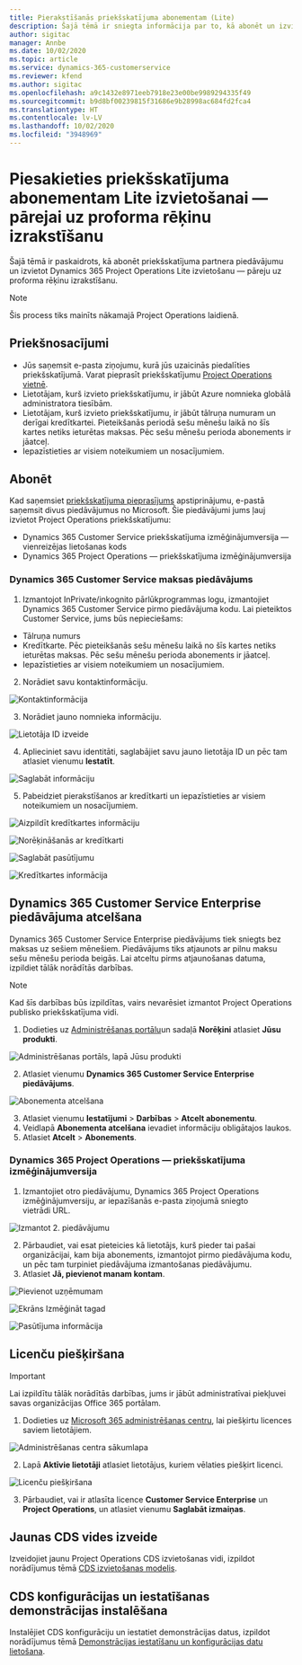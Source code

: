 ```yaml
---
title: Pierakstīšanās priekšskatījuma abonementam (Lite)
description: Šajā tēmā ir sniegta informācija par to, kā abonēt un izvietot Project Operations Lite izvietošanu — pāreju uz proforma rēķinu izrakstīšanu.
author: sigitac
manager: Annbe
ms.date: 10/02/2020
ms.topic: article
ms.service: dynamics-365-customerservice
ms.reviewer: kfend
ms.author: sigitac
ms.openlocfilehash: a9c1432e8971eeb7918e23e00be9989294335f49
ms.sourcegitcommit: b9d8bf00239815f31686e9b28998ac684fd2fca4
ms.translationtype: HT
ms.contentlocale: lv-LV
ms.lasthandoff: 10/02/2020
ms.locfileid: "3948969"
---
```

# <a name="sign-up-for-a-preview-subscription-for-lite-deployment--deal-to-proforma-invoicing"></a>Piesakieties priekšskatījuma abonementam Lite izvietošanai — pārejai uz proforma rēķinu izrakstīšanu

Šajā tēmā ir paskaidrots, kā abonēt priekšskatījuma partnera piedāvājumu un izvietot Dynamics 365 Project Operations Lite izvietošanu — pāreju uz proforma rēķinu izrakstīšanu.

> [!NOTE]
> Šis process tiks mainīts nākamajā Project Operations laidienā.

## <a name="prerequisites"></a>Priekšnosacījumi

- Jūs saņemsit e-pasta ziņojumu, kurā jūs uzaicinās piedalīties priekšskatījumā. Varat pieprasīt priekšskatījumu [Project Operations vietnē](https://dynamics.microsoft.com/en-us/project-operations/overview/).
- Lietotājam, kurš izvieto priekšskatījumu, ir jābūt Azure nomnieka globālā administratora tiesībām.
- Lietotājam, kurš izvieto priekšskatījumu, ir jābūt tālruņa numuram un derīgai kredītkartei. Pieteikšanās periodā sešu mēnešu laikā no šīs kartes netiks ieturētas maksas. Pēc sešu mēnešu perioda abonements ir jāatceļ. 
- Iepazīstieties ar visiem noteikumiem un nosacījumiem.

## <a name="subscribe"></a>Abonēt

Kad saņemsiet [priekšskatījuma pieprasījums](https://forms.office.com/FormsPro/Pages/ResponsePage.aspx?id=v4j5cvGGr0GRqy180BHbR56j8lZs0FdAvwT75_WNFyxUMkRDV1NYQU5TNjE2VjhKOVBUNVg2R0s1NC4u) apstiprinājumu, e-pastā saņemsit divus piedāvājumus no Microsoft. Šie piedāvājumi jums ļauj izvietot Project Operations priekšskatījumu:

- Dynamics 365 Customer Service priekšskatījuma izmēģinājumversija — vienreizējas lietošanas kods
- Dynamics 365 Project Operations — priekšskatījuma izmēģinājumversija

### <a name="dynamics-365-customer-service-paid-offer"></a>Dynamics 365 Customer Service maksas piedāvājums

1. Izmantojot InPrivate/inkognito pārlūkprogrammas logu, izmantojiet Dynamics 365 Customer Service pirmo piedāvājuma kodu. Lai pieteiktos Customer Service, jums būs nepieciešams:

- Tālruņa numurs
- Kredītkarte. Pēc pieteikšanās sešu mēnešu laikā no šīs kartes netiks ieturētas maksas. Pēc sešu mēnešu perioda abonements ir jāatceļ.
- Iepazīstieties ar visiem noteikumiem un nosacījumiem.

2. Norādiet savu kontaktinformāciju.

![Kontaktinformācija](./media/1ContactInformation.png)

3. Norādiet jauno nomnieka informāciju.

![Lietotāja ID izveide](./media/2CreateUserID.png)

4. Aplieciniet savu identitāti, saglabājiet savu jauno lietotāja ID un pēc tam atlasiet vienumu **Iestatīt**.

![Saglabāt informāciju](./media/3SaveInfo.png)

5. Pabeidziet pierakstīšanos ar kredītkarti un iepazīstieties ar visiem noteikumiem un nosacījumiem. 

![Aizpildīt kredītkartes informāciju](./media/4CompleteCreditCard.png)

![Norēķināšanās ar kredītkarti](./media/5CreditCardCheckout.png)

![Saglabāt pasūtījumu](./media/6SaveOrder.png)

![Kredītkartes informācija](./media/7Confirmation.png)

## <a name="cancel-the-dynamics-365-customer-service-enterprise-offer"></a>Dynamics 365 Customer Service Enterprise piedāvājuma atcelšana

Dynamics 365 Customer Service Enterprise piedāvājums tiek sniegts bez maksas uz sešiem mēnešiem. Piedāvājums tiks atjaunots ar pilnu maksu sešu mēnešu perioda beigās. Lai atceltu pirms atjaunošanas datuma, izpildiet tālāk norādītās darbības. 

> [!NOTE]
> Kad šīs darbības būs izpildītas, vairs nevarēsiet izmantot Project Operations publisko priekšskatījuma vidi.

1. Dodieties uz [Administrēšanas portālu](https://admin.microsoft.com/)un sadaļā **Norēķini** atlasiet **Jūsu produkti**.

![Administrēšanas portāls, lapā Jūsu produkti](./media/8AdminPortal.png)

2. Atlasiet vienumu **Dynamics 365 Customer Service Enterprise piedāvājums**.

![Abonementa atcelšana](./media/9CancelSubscription.png)

3. Atlasiet vienumu **Iestatījumi** > **Darbības** > **Atcelt abonementu**.
4. Veidlapā **Abonementa atcelšana** ievadiet informāciju obligātajos laukos.
5. Atlasiet **Atcelt**  > **Abonements**.

### <a name="dynamics-365-project-operations--preview-trial"></a>Dynamics 365 Project Operations — priekšskatījuma izmēģinājumversija

1. Izmantojiet otro piedāvājumu, Dynamics 365 Project Operations izmēģinājumversiju, ar iepazīšanās e-pasta ziņojumā sniegto vietrādi URL.

![Izmantot 2. piedāvājumu](./media/10RedeemOffer2.png)

2. Pārbaudiet, vai esat pieteicies kā lietotājs, kurš pieder tai pašai organizācijai, kam bija abonements, izmantojot pirmo piedāvājuma kodu, un pēc tam turpiniet piedāvājuma izmantošanas piedāvājumu. 
3. Atlasiet **Jā, pievienot manam kontam**.

![Pievienot uzņēmumam](./media/11AddToAccount.png)

![Ekrāns Izmēģināt tagad](./media/12TryNow.png)

![Pasūtījuma informācija](./media/13Confirmation.png)

## <a name="assign-licenses"></a>Licenču piešķiršana

> [!IMPORTANT]
> Lai izpildītu tālāk norādītās darbības, jums ir jābūt administratīvai piekļuvei savas organizācijas Office 365 portālam.

1. Dodieties uz [Microsoft 365 administrēšanas centru](https://portal.office.com/), lai piešķirtu licences saviem lietotājiem.

![Administrēšanas centra sākumlapa](./media/14AdminPortal.png)

2. Lapā **Aktīvie lietotāji** atlasiet lietotājus, kuriem vēlaties piešķirt licenci.

![Licenču piešķiršana](./media/15AssignLicenses.png)

3. Pārbaudiet, vai ir atlasīta licence **Customer Service Enterprise** un **Project Operations**, un atlasiet vienumu **Saglabāt izmaiņas**.

## <a name="create-a-new-cds-environment"></a>Jaunas CDS vides izveide

Izveidojiet jaunu Project Operations CDS izvietošanas vidi, izpildot norādījumus tēmā [CDS izvietošanas modelis](lite-deployment.md).

## <a name="install-a-cds-configuration-and-setup-demo-data"></a>CDS konfigurācijas un iestatīšanas demonstrācijas instalēšana

Instalējiet CDS konfigurāciju un iestatiet demonstrācijas datus, izpildot norādījumus tēmā [Demonstrācijas iestatīšanu un konfigurācijas datu lietošana](lite-apply-demo-setup-config-data.md).
